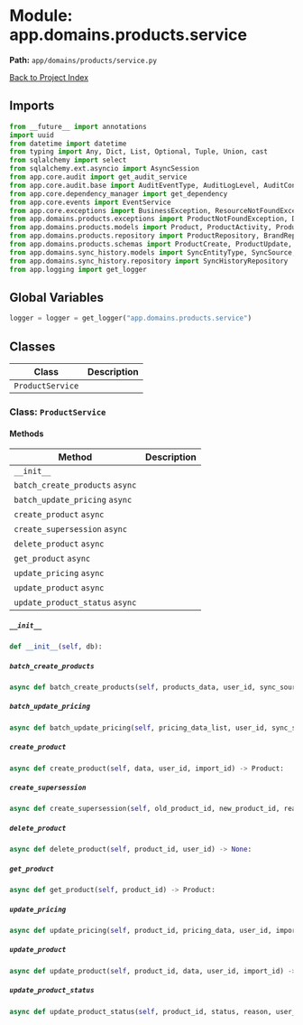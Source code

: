 # Module: app.domains.products.service

**Path:** `app/domains/products/service.py`

[Back to Project Index](../../../../index.md)

## Imports
```python
from __future__ import annotations
import uuid
from datetime import datetime
from typing import Any, Dict, List, Optional, Tuple, Union, cast
from sqlalchemy import select
from sqlalchemy.ext.asyncio import AsyncSession
from app.core.audit import get_audit_service
from app.core.audit.base import AuditEventType, AuditLogLevel, AuditContext
from app.core.dependency_manager import get_dependency
from app.core.events import EventService
from app.core.exceptions import BusinessException, ResourceNotFoundException
from app.domains.products.exceptions import ProductNotFoundException, DuplicatePartNumberException, ProductInactiveException, BrandNotFoundException
from app.domains.products.models import Product, ProductActivity, ProductDescription, ProductMarketing, ProductPricing, ProductStock, ProductSupersession, Brand
from app.domains.products.repository import ProductRepository, BrandRepository
from app.domains.products.schemas import ProductCreate, ProductUpdate, ProductDescriptionCreate, ProductMarketingCreate, ProductPricingCreate
from app.domains.sync_history.models import SyncEntityType, SyncSource, SyncStatus
from app.domains.sync_history.repository import SyncHistoryRepository
from app.logging import get_logger
```

## Global Variables
```python
logger = logger = get_logger("app.domains.products.service")
```

## Classes

| Class | Description |
| --- | --- |
| `ProductService` |  |

### Class: `ProductService`

#### Methods

| Method | Description |
| --- | --- |
| `__init__` |  |
| `batch_create_products` `async` |  |
| `batch_update_pricing` `async` |  |
| `create_product` `async` |  |
| `create_supersession` `async` |  |
| `delete_product` `async` |  |
| `get_product` `async` |  |
| `update_pricing` `async` |  |
| `update_product` `async` |  |
| `update_product_status` `async` |  |

##### `__init__`
```python
def __init__(self, db):
```

##### `batch_create_products`
```python
async def batch_create_products(self, products_data, user_id, sync_source) -> Dict[(str, Any)]:
```

##### `batch_update_pricing`
```python
async def batch_update_pricing(self, pricing_data_list, user_id, sync_source) -> Dict[(str, Any)]:
```

##### `create_product`
```python
async def create_product(self, data, user_id, import_id) -> Product:
```

##### `create_supersession`
```python
async def create_supersession(self, old_product_id, new_product_id, reason, user_id) -> ProductSupersession:
```

##### `delete_product`
```python
async def delete_product(self, product_id, user_id) -> None:
```

##### `get_product`
```python
async def get_product(self, product_id) -> Product:
```

##### `update_pricing`
```python
async def update_pricing(self, product_id, pricing_data, user_id, import_id) -> ProductPricing:
```

##### `update_product`
```python
async def update_product(self, product_id, data, user_id, import_id) -> Product:
```

##### `update_product_status`
```python
async def update_product_status(self, product_id, status, reason, user_id) -> Tuple[(Product, ProductActivity)]:
```
